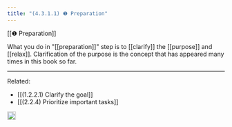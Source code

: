 ```yaml
---
title: "(4.3.1.1) ❶ Preparation"
---
```


[[❶ Preparation]]

What you do in "[[preparation]]" step is to [[clarify]] the [[purpose]] and [[relax]]. Clarification of the purpose is the concept that has appeared many times in this book so far.

---

Related:

- [[(1.2.2.1) Clarify the goal]]
- [[(2.2.4) Prioritize important tasks]]

<img src='https://scrapbox.io/api/pages/nishio/en/icon' alt='en.icon' height="19.5"/>